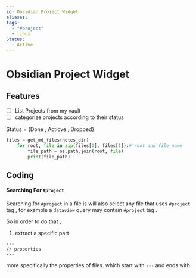 ```yaml
---
id: Obsidian Project Widget
aliases: 
tags:
  - "#project"
  - linux
Status:
  - Active
---
```


# Obsidian Project Widget

## Features

- [ ] List Projects from my vault
- [ ] categorize projects according to their status

Status = {Done , Acticve , Dropped}


```python
files = get_md_files(notes_dir)
    for root, file in zip(files[0], files[1]):# root and file_name
        file_path = os.path.join(root, file)  
        print(file_path)

```

## Coding
#### Searching For `#project`
Searching for `#project` in a file is will also select any file that uses `#project` tag , for example a `dataview` query may contain `#project` tag .

So in order to do that ,
1. extract a specific part
```
---
// properties
---
```
more specifically the properties of files. which start with `---` and ends with `---`

